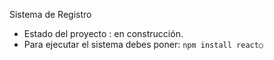 <hi> Sistema de Registro</h1>

- Estado del proyecto : en construcción.
- Para ejecutar el sistema debes poner:
```npm install react○```
